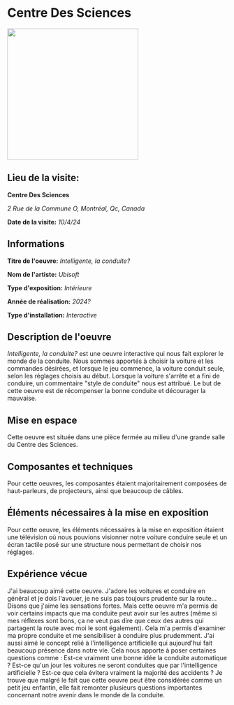 # Centre Des Sciences

<img src="medias/" style="width:300px;">

## Lieu de la visite:  
**Centre Des Sciences**

*2 Rue de la Commune O, Montréal, Qc, Canada*

**Date de la visite:** *10/4/24*

## Informations

**Titre de l'oeuvre:** *Intelligente, la conduite?*

**Nom de l'artiste:** *Ubisoft*

**Type d'exposition:** *Intérieure*

**Année de réalisation:** *2024?*

**Type d'installation:** *Interactive*


## Description de l'oeuvre

*Intelligente, la conduite?* est une oeuvre interactive qui nous fait explorer le monde de la conduite. Nous sommes apportés à choisir la voiture et les commandes désirées, et lorsque le jeu commence, la voiture conduit seule, selon les réglages choisis au début. Lorsque la voiture s'arrête et a fini de conduire, un commentaire "style de conduite" nous est attribué. Le but de cette oeuvre est de récompenser la bonne conduite et décourager la mauvaise. 

## Mise en espace

Cette oeuvre est située dans une pièce fermée au milieu d'une grande salle du Centre des Sciences.

## Composantes et techniques

Pour cette oeuvres, les composantes étaient majoritairement composées de haut-parleurs, de projecteurs, ainsi que beaucoup de câbles.

## Éléments nécessaires à la mise en exposition

Pour cette oeuvre, les éléments nécessaires à la mise en exposition étaient une télévision où nous pouvions visionner notre voiture conduire seule et un écran tactile posé sur une structure nous permettant de choisir nos réglages.

## Expérience vécue
J'ai beaucoup aimé cette oeuvre. J'adore les voitures et conduire en général et je dois l'avouer, je ne suis pas toujours prudente sur la route... Disons que j'aime les sensations fortes. Mais cette oeuvre m'a permis de voir certains impacts que ma conduite peut avoir sur les autres (même si mes réflexes sont bons, ça ne veut pas dire que ceux des autres qui partagent la route avec moi le sont également). Cela m'a permis d'examiner ma propre conduite et me sensibiliser à conduire plus prudemment. J'ai aussi aimé le concept relié à l'intelligence artificielle qui aujourd'hui fait beaucoup présence dans notre vie. Cela nous apporte à poser certaines questions comme : Est-ce vraiment une bonne idée la conduite automatique ? Est-ce qu'un jour les voitures ne seront conduites que par l'intelligence artificielle ? Est-ce que cela évitera vraiment la majorité des accidents ? Je trouve que malgré le fait que cette oeuvre peut être considérée comme un petit jeu enfantin, elle fait remonter plusieurs questions importantes concernant notre avenir dans le monde de la conduite.

